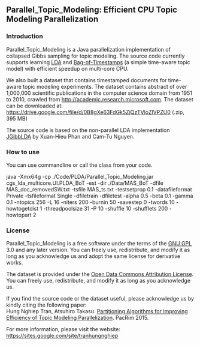 ## Parallel_Topic_Modeling: Efficient CPU Topic Modeling Parallelization
### Introduction
Parallel_Topic_Modeling is a Java parallelization implementation of collapsed Gibbs sampling for topic modeling. The source code currently supports learning <a href=http://www.jmlr.org/papers/v3/blei03a.html>LDA</a> and <a href=http://link.springer.com/chapter/10.1007/978-3-642-00672-2_51>Bag-of-Timestamps</a> (a simple time-aware topic model) with efficient speedup on multi-core CPU.

We also built a dataset that contains timestamped documents for time-aware topic modeling experiments. The dataset contains abstract of over 1,000,000 scientific publications in the computer science domain from 1951 to 2010, crawled from http://academic.research.microsoft.com. The dataset can be downloaded at: https://drive.google.com/file/d/0B8gXe63FdGk5ZjQzTVloZlVPZU0 (.zip, 395 MB)

The source code is based on the non-parallel LDA implementation <a href=http://jgibblda.sourceforge.net/>JGibbLDA</a> by Xuan-Hieu Phan and Cam-Tu Nguyen.

### How to use
You can use commandline or call the class from your code.

java -Xmx64g -cp ./Code/PLDA/Parallel_Topic_Modeling.jar cgs_lda_multicore.UI.PLDA_BoT -est -dir ./Data/MAS_BoT -dfile MAS_doc_removedSW.txt -tsfile MAS_ts.txt -testsetprop 0.1 -datafileformat Private -tsfileformat Single -dfiletrain -dfiletest -alpha 0.5 -beta 0.1 -gamma 0.1 -ntopics 256 -L 16 -niters 200 -burnin 50 -savestep 0 -twords 10 -howtogetdist 1 -threadpoolsize 31 -P 10 -shuffle 10 -shufflets 200 -howtopart 2

### License
Parallel_Topic_Modeling is a free software under the terms of the <a href=http://www.gnu.org/licenses/gpl.html>GNU GPL</a> 3.0 and any later version. You can freely use, redistribute, and modify it as long as you acknowledge us and adopt the same license for derivative works.

The dataset is provided under the <a href=http://opendatacommons.org/licenses/by/summary/>Open Data Commons Attribution License</a>. You can freely use, redistribute, and modify it as long as you acknowledge us.

If you find the source code or the dataset useful, please acknowledge us by kindly citing the following paper: 
<br/>Hung Nghiep Tran, Atsuhiro Takasu. <a href="https://scholar.google.com/citations?view_op=view_citation&hl=en&citation_for_view=fYPeEWkAAAAJ:QIV2ME_5wuYC" target="_blank">Partitioning Algorithms for Improving Efficiency of Topic Modeling Parallelization</a>. PacRim 2015.

For more information, please visit the website: https://sites.google.com/site/tranhungnghiep
